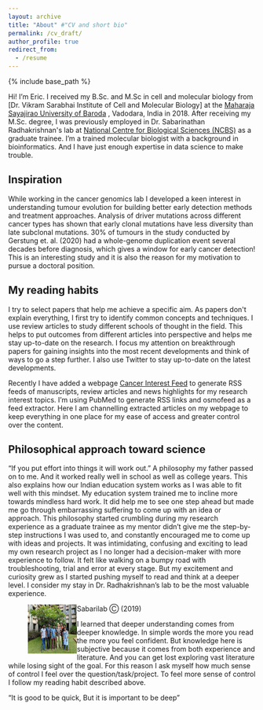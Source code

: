```yaml
---
layout: archive
title: "About" #"CV and short bio"
permalink: /cv_draft/
author_profile: true
redirect_from:
  - /resume
---
```


{% include base_path %}

Hi! I’m Eric. I received my B.Sc. and M.Sc in cell and molecular biology from [Dr. Vikram Sarabhai Institute of Cell and Molecular Biology] at the [Maharaja Sayajirao University of Baroda](https://www.msubaroda.ac.in/Dr_Vikram_Sarabhai_Institute_of_Cell_and_Molecular_Biology) , Vadodara, India in 2018. After receiving my M.Sc. degree, I was previously employed in Dr. Sabarinathan Radhakrishnan's lab at [National Centre for Biological Sciences (NCBS)](https://www.ncbs.res.in/faculty/sabari) as a graduate trainee. I’m a trained molecular biologist with a background in bioinformatics. And I have just enough expertise in data science to make trouble. 

## Inspiration 
While working in the cancer genomics lab I developed a keen interest in understanding tumour evolution for building better early detection methods and treatment approaches. Analysis of driver mutations across different cancer types has shown that early clonal mutations have less diversity than late subclonal mutations. 30% of tumours in the study conducted by Gerstung et. al. (2020) had a whole-genome duplication event several decades before diagnosis, which gives a window for early cancer detection! 	This is an interesting study and it is also the reason for my motivation to pursue a doctoral position.

## My reading habits
I try to select papers that help me achieve a specific aim. As papers don't explain everything, I first try to identify common concepts and techniques. I use review articles to study different schools of thought in the field. This helps to put outcomes from different articles into perspective and helps me stay up-to-date on the research. I focus my attention on breakthrough papers for gaining insights into the most recent developments and think of ways to go a step further. I also use Twitter to stay up-to-date on the latest developments.

Recently I have added a webpage [Cancer Interest Feed](https://macwaneric.github.io/cancer_rss_feed/) to generate RSS feeds of manuscripts, review articles and news highlights for my research interest topics. I’m using PubMed to generate RSS links and osmofeed as a feed extractor. Here I am channelling extracted articles on my webpage to keep everything in one place for my ease of access and greater control over the content. 

## Philosophical approach toward science
“If you put effort into things it will work out.” A philosophy my father passed on to me. And it worked really well in school as well as college years. This also explains how our Indian education system works as I was able to fit well with this mindset. My education system trained me to incline more towards mindless hard work. It did help me to see one step ahead but made me go through embarrassing suffering to come up with an idea or approach. This philosophy started crumbling during my research experience as a graduate trainee as my mentor didn’t give me the step-by-step instructions I was used to, and constantly encouraged me to come up with ideas and projects. It was intimidating, confusing and exciting to lead my own research project as I no longer had a decision-maker with more experience to follow. It felt like walking on a bumpy road with troubleshooting, trial and error at every stage. But my excitement and curiosity grew as I started pushing myself to read and think at a deeper level. I consider my stay in Dr. Radhakrishnan’s lab to be the most valuable experience.

<figure>
  <img src="/../../files/sabarilab_grouppic_2019.JPG" alt="Sabarilab Grouppic" align="left" width="100" height="100">
  <figcaption> Sabarilab Ⓒ (2019) </figcaption>
</figure>

I learned that deeper understanding comes from deeper knowledge. In simple words the more you read the more you feel confident. But knowledge here is subjective because it comes from both experience and literature. And you can get lost exploring vast literature while losing sight of the goal. For this reason I ask myself how much sense of control I feel over the question/task/project. To feel more sense of control I follow my reading habit described above.

“It is good to be quick, But it is important to be deep”
